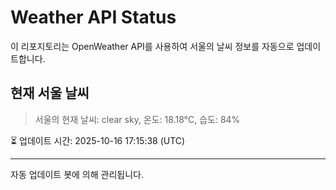 
# Weather API Status

이 리포지토리는 OpenWeather API를 사용하여 서울의 날씨 정보를 자동으로 업데이트합니다.

## 현재 서울 날씨
> 서울의 현재 날씨: clear sky, 온도: 18.18°C, 습도: 84%

⏳ 업데이트 시간: 2025-10-16 17:15:38 (UTC)

---
자동 업데이트 봇에 의해 관리됩니다.
